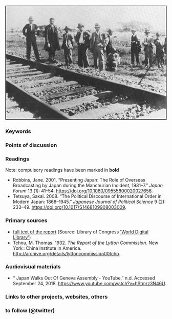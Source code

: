 ![Japanese experts inspecting the damage from the 'railway sabotage'](images/p18-kingston-mukden-a-20160918.jpg)

### Keywords


### Points of discussion


### Readings
Note: compulsory readings have been marked in **bold**

* Robbins, Jane. 2001. “Presenting Japan: The Role of Overseas Broadcasting by Japan during the Manchurian Incident, 1931–7.” *Japan Forum* 13 (1): 41–54. https://doi.org/10.1080/09555800020027656.
* Tetsuya, Sakai. 2008. “The Political Discourse of International Order in Modern Japan: 1868–1945.” *Japanese Journal of Political Science* 9 (2): 233–49. https://doi.org/10.1017/S1468109908003009.

### Primary sources

* [full text of the report](https://www.wdl.org/en/item/11601/view/1/1/) (Source: Library of Congress ['World Digital Library'](https://www.wdl.org/en/))
* Tchou, M. Thomas. 1932. *The Report of the Lytton Commission*. New York : China Institute in America. http://archive.org/details/lyttoncommission00tcho.

### Audiovisual materials

* “ Japan Walks Out Of Geneva Assembly - YouTube.” n.d. Accessed September 24, 2018. https://www.youtube.com/watch?v=hStmrz3N46U.

### Links to other projects, websites, others


### to follow (@twitter)

